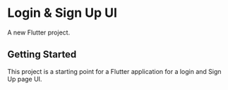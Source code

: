 # Login & Sign Up UI

A new Flutter project.

## Getting Started

This project is a starting point for a Flutter application for a login and Sign Up page UI.

